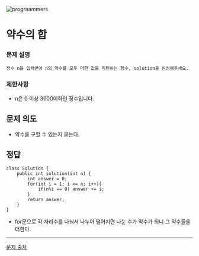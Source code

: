 ![prograammers](https://github.com/user-attachments/assets/0c8ee936-25ad-482b-a2a9-82ac3abfdfe0)

# 약수의 합


### 문제 설명
```
정수 n을 입력받아 n의 약수를 모두 더한 값을 리턴하는 함수, solution을 완성해주세요.
```

### 제한사항
- n은 0 이상 3000이하인 정수입니다.

## 문제 의도
- 약수를 구할 수 있는지 묻는다.

## 정답
```
class Solution {
    public int solution(int n) {
        int answer = 0;
        for(int i = 1; i <= n; i++){
            if(n%i == 0) answer += i;
        }
        return answer;
    }
}
```
- for문으로 각 자리수를 나눠서 나누어 떨어지면 나눈 수가 약수가 되니 그 약수들을 더한다. 

---
[문제 출처](https://school.programmers.co.kr/learn/courses/30/lessons/12928?language=java)